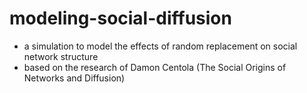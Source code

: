 # modeling-social-diffusion
* a simulation to model the effects of random replacement on social network structure
* based on the research of Damon Centola (The Social Origins of Networks and Diffusion)


